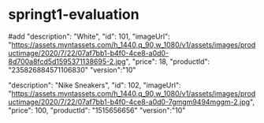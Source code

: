 # springt1-evaluation
#add
"description": "White",
  "id": 101,
  "imageUrl": "https://assets.myntassets.com/h_1440,q_90,w_1080/v1/assets/images/productimage/2020/7/22/07af7bb1-b4f0-4ce8-a0d0-8d700a8fcd5d1595371138695-2.jpg",
  "price": 18,
  "productId": "235826884571106830"
  "version":"10"
  
  "description": "Nike Sneakers",
  "id": 102,
  "imageUrl": "https://assets.myntassets.com/h_1440,q_90,w_1080/v1/assets/images/productimage/2020/7/22/07af7bb1-b4f0-4ce8-a0d0-7gmgm9494mggm-2.jpg",
  "price": 100,
  "productId": "1515656656"
  "version":"10"
